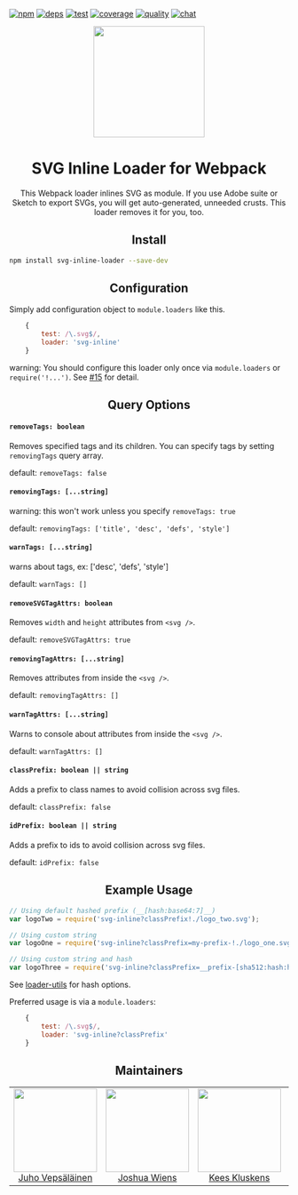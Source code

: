 [![npm][npm]][npm-url]
[![deps][deps]][deps-url]
[![test][test]][test-url]
[![coverage][cover]][cover-url]
[![quality][quality]][quality-url]
[![chat][chat]][chat-url]

<div align="center">
  <!-- replace with accurate logo e.g from https://worldvectorlogo.com/ -->
  <a href="https://github.com/webpack/webpack">
    <img width="200" height="200" vspace="" hspace="25"
      src="https://cdn.rawgit.com/webpack/media/e7485eb2/logo/icon.svg">
  </a>
  <h1>SVG Inline Loader for Webpack</h1>
  <p>This Webpack loader inlines SVG as module. If you use Adobe suite or Sketch to export SVGs, you will get auto-generated, unneeded crusts. This loader removes it for you, too.<p>
</div>

<h2 align="center">Install</h2>

```bash
npm install svg-inline-loader --save-dev
```

<h2 align="center">Configuration</h2>

Simply add configuration object to `module.loaders` like this.

```javascript
    {
        test: /\.svg$/,
        loader: 'svg-inline'
    }
```

warning: You should configure this loader only once via `module.loaders` or `require('!...')`. See [#15](https://github.com/webpack-contrib/svg-inline-loader/issues/15) for detail.

<h2 align="center">Query Options</h2>

#### `removeTags: boolean`

Removes specified tags and its children. You can specify tags by setting `removingTags` query array.

default: `removeTags: false`

#### `removingTags: [...string]`

warning: this won't work unless you specify `removeTags: true`

default: `removingTags: ['title', 'desc', 'defs', 'style']`

#### `warnTags: [...string]`

warns about tags, ex: ['desc', 'defs', 'style']

default: `warnTags: []`

#### `removeSVGTagAttrs: boolean`

Removes `width` and `height` attributes from `<svg />`.

default: `removeSVGTagAttrs: true`

#### `removingTagAttrs: [...string]`

Removes attributes from inside the `<svg />`.

default: `removingTagAttrs: []`

#### `warnTagAttrs: [...string]`

Warns to console about attributes from inside the `<svg />`.

default: `warnTagAttrs: []`
#### `classPrefix: boolean || string`

Adds a prefix to class names to avoid collision across svg files.

default: `classPrefix: false`

#### `idPrefix: boolean || string`

Adds a prefix to ids to avoid collision across svg files.

default: `idPrefix: false`

<h2 align="center">Example Usage</h2>

```js
// Using default hashed prefix (__[hash:base64:7]__)
var logoTwo = require('svg-inline?classPrefix!./logo_two.svg');

// Using custom string
var logoOne = require('svg-inline?classPrefix=my-prefix-!./logo_one.svg');

// Using custom string and hash
var logoThree = require('svg-inline?classPrefix=__prefix-[sha512:hash:hex:5]__!./logo_three.svg');
```
See [loader-utils](https://github.com/webpack/loader-utils#interpolatename) for hash options.

Preferred usage is via a `module.loaders`:
```js
    {
        test: /\.svg$/,
        loader: 'svg-inline?classPrefix'
    }
```

<h2 align="center">Maintainers</h2>

<table>
  <tbody>
    <tr>
      <td align="center">
        <img width="150" height="150"
        src="https://avatars3.githubusercontent.com/u/166921?v=3&s=150">
        </br>
        <a href="https://github.com/bebraw">Juho Vepsäläinen</a>
      </td>
      <td align="center">
        <img width="150" height="150"
        src="https://avatars2.githubusercontent.com/u/8420490?v=3&s=150">
        </br>
        <a href="https://github.com/d3viant0ne">Joshua Wiens</a>
      </td>
      <td align="center">
        <img width="150" height="150"
        src="https://avatars3.githubusercontent.com/u/533616?v=3&s=150">
        </br>
        <a href="https://github.com/SpaceK33z">Kees Kluskens</a>
      </td>
      <td align="center">
        <img width="150" height="150"
        src="https://avatars3.githubusercontent.com/u/3408176?v=3&s=150">
        </br>
        <a href="https://github.com/TheLarkInn">Sean Larkin</a>
      </td>
    </tr>
  <tbody>
</table>

[npm]: https://img.shields.io/npm/v/svg-inline-loader.svg
[npm-url]: https://npmjs.com/package/svg-inline-loader

[deps]: https://david-dm.org/webpack-contrib/svg-inline-loader.svg
[deps-url]: https://david-dm.org/webpack-contrib/svg-inline-loader

[chat]: https://img.shields.io/badge/gitter-webpack%2Fwebpack-brightgreen.svg
[chat-url]: https://gitter.im/webpack/webpack

[test]: https://travis-ci.org/webpack-contrib/svg-inline-loader.svg?branch=master
[test-url]: https://travis-ci.org/webpack-contrib/svg-inline-loader

[cover]: https://codecov.io/gh/webpack-contrib/svg-inline-loader/branch/master/graph/badge.svg
[cover-url]: https://codecov.io/gh/webpack-contrib/svg-inline-loader

[quality]: https://www.bithound.io/github/webpack-contrib/svg-inline-loader/badges/score.svg
[quality-url]: https://www.bithound.io/github/webpack-contrib/svg-inline-loader
